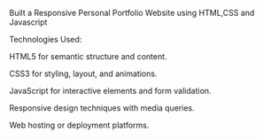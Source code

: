 Built a Responsive Personal Portfolio Website using HTML,CSS and Javascript

Technologies Used:

HTML5 for semantic structure and content.

CSS3 for styling, layout, and animations.

JavaScript for interactive elements and form validation.

Responsive design techniques with media queries.

Web hosting or deployment platforms.
